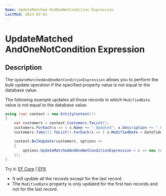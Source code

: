 ```yaml
---
Name: UpdateMatched AndOneNotCondition Expression
LastMod: 2023-03-01
---
```


# UpdateMatched AndOneNotCondition Expression

## Description

The `UpdateMatchedAndOneNotConditionExpression` allows you to perform the bulk update operation if the specified property value is not equal to the database value. 

The following example updates all those records in which `ModifiedDate` value is not equal to the database value.

```csharp
using (var context = new EntityContext())
{
    var customers = context.Customers.ToList();
    customers.ForEach(x => { x.Name += "_Updated"; x.Description += "_Updated"; x.IsActive = false; });
    customers.Take(2).ToList().ForEach(x => { x.ModifiedDate = DateTime.Now; });

    context.BulkUpdate(customers, options => 
    {
        options.UpdateMatchedAndOneNotConditionExpression = c => new {c.CustomerID, c.ModifiedDate };
    });
}
```

Try it: [EF Core](https://dotnetfiddle.net/noelqT) | [EF6](https://dotnetfiddle.net/ypce0Y)

 - It will update all the records except for the last record.
 - The `ModifiedDate` property is only updated for the first two records and not for the last record.
